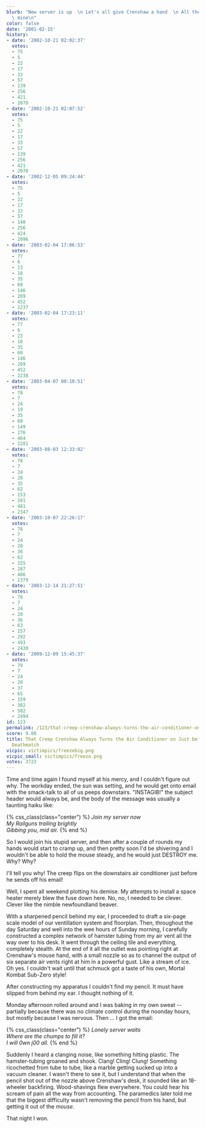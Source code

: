 ```yaml
---
blurb: "New server is up  \n Let's all give Crenshaw a hand  \n All the Skillz are\
  \ mine\n"
color: false
date: '2001-02-15'
history:
- date: '2002-10-21 02:02:37'
  votes:
  - 75
  - 5
  - 22
  - 17
  - 33
  - 57
  - 139
  - 256
  - 421
  - 2070
- date: '2002-10-21 02:07:52'
  votes:
  - 75
  - 5
  - 22
  - 17
  - 33
  - 57
  - 139
  - 256
  - 421
  - 2070
- date: '2002-12-05 09:24:44'
  votes:
  - 75
  - 5
  - 22
  - 17
  - 33
  - 57
  - 140
  - 256
  - 424
  - 2096
- date: '2003-02-04 17:06:53'
  votes:
  - 77
  - 6
  - 23
  - 18
  - 35
  - 60
  - 146
  - 269
  - 452
  - 2237
- date: '2003-02-04 17:23:11'
  votes:
  - 77
  - 6
  - 23
  - 18
  - 35
  - 60
  - 146
  - 269
  - 452
  - 2238
- date: '2003-04-07 00:10:51'
  votes:
  - 78
  - 7
  - 24
  - 19
  - 35
  - 60
  - 149
  - 276
  - 464
  - 2281
- date: '2003-08-03 12:33:02'
  votes:
  - 78
  - 7
  - 24
  - 20
  - 35
  - 62
  - 153
  - 281
  - 481
  - 2347
- date: '2003-10-07 22:26:17'
  votes:
  - 78
  - 7
  - 24
  - 20
  - 36
  - 62
  - 155
  - 287
  - 486
  - 2379
- date: '2003-12-14 21:27:51'
  votes:
  - 78
  - 7
  - 24
  - 20
  - 36
  - 63
  - 157
  - 292
  - 493
  - 2430
- date: '2009-12-09 15:45:37'
  votes:
  - 79
  - 7
  - 24
  - 20
  - 37
  - 65
  - 159
  - 302
  - 502
  - 2494
id: 123
permalink: /123/that-creep-crenshaw-always-turns-the-air-conditioner-on-just-before-our-530-deathmatch/
score: 9.08
title: That Creep Crenshaw Always Turns the Air Conditioner on Just before Our 5:30
  Deathmatch
vicpic: victimpics/freezebig.png
vicpic_small: victimpics/freeze.png
votes: 3723
---
```


Time and time again I found myself at his mercy, and I couldn't figure
out why. The workday ended, the sun was setting, and he would get onto
email with the smack-talk to all of us peeps downstairs. "INSTAGIB!" the
subject header would always be, and the body of the message was usually
a taunting haiku like:

{% css_class(class="center") %}
*Join my server now  
 My Railguns trailing brightly  
 Gibbing you, mid air.*
 {% end %}
 
So I would join his stupid server, and then after a couple of rounds my
hands would start to cramp up, and then pretty soon I'd be shivering and
I wouldn't be able to hold the mouse steady, and he would just DESTROY
me. Why? Why?

I'll tell you why! The creep flips on the downstairs air conditioner
just before he sends off his email!

Well, I spent all weekend plotting his demise. My attempts to install a
space heater merely blew the fuse down here. No, no, I needed to be
clever. Clever like the nimble newfoundland beaver.

With a sharpened pencil behind my ear, I proceeded to draft a six-page
scale model of our ventillation system and floorplan. Then, throughout
the day Saturday and well into the wee hours of Sunday morning, I
carefully constructed a complex network of hamster tubing from my air
vent all the way over to his desk. It went through the ceiling tile and
everything, completely stealth. At the end of it all the outlet was
pointing right at Crenshaw's mouse hand, with a small nozzle so as to
channel the output of six separate air vents right at him in a powerful
gust. Like a stream of ice. Oh yes. I couldn't wait until that schmuck
got a taste of his own, Mortal Kombat Sub-Zero style!

After constructing my apparatus I couldn't find my pencil. It must have
slipped from behind my ear. I thought nothing of it.

Monday afternoon rolled around and I was baking in my own sweat --
partially because there was no climate control during the noonday hours,
but mostly because I was nervous. Then ... I got the email:

{% css_class(class="center") %}
*Lonely server waits  
 Where are the chumps to fill it?  
 I will 0wn j00 all.*
 {% end %}
 
Suddenly I heard a clanging noise, like something hitting plastic. The
hamster-tubing groaned and shook. Clang! Cling! Clung! Something
ricochetted from tube to tube, like a marble getting sucked up into a
vacuum cleaner. I wasn't there to see it, but I understand that when the
pencil shot out of the nozzle above Crenshaw's desk, it sounded like an
18-wheeler backfiring. Wood-shavings flew everywhere. You could hear his
scream of pain all the way from accounting. The paramedics later told me
that the biggest difficulty wasn't removing the pencil from his hand,
but getting it out of the *mouse*.

That night I won.
